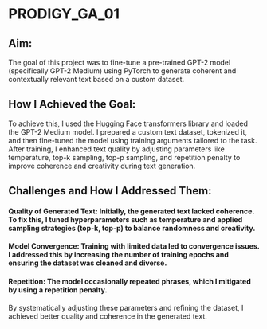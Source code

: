 # PRODIGY_GA_01
## Aim:
The goal of this project was to fine-tune a pre-trained GPT-2 model (specifically GPT-2 Medium) using PyTorch to generate coherent and contextually relevant text based on a custom dataset.

## How I Achieved the Goal:
To achieve this, I used the Hugging Face transformers library and loaded the GPT-2 Medium model. I prepared a custom text dataset, tokenized it, and then fine-tuned the model using training arguments tailored to the task. After training, I enhanced text quality by adjusting parameters like temperature, top-k sampling, top-p sampling, and repetition penalty to improve coherence and creativity during text generation.

## Challenges and How I Addressed Them:
#### Quality of Generated Text: Initially, the generated text lacked coherence. To fix this, I tuned hyperparameters such as temperature and applied sampling strategies (top-k, top-p) to balance randomness and creativity.
#### Model Convergence: Training with limited data led to convergence issues. I addressed this by increasing the number of training epochs and ensuring the dataset was cleaned and diverse.
#### Repetition: The model occasionally repeated phrases, which I mitigated by using a repetition penalty.
By systematically adjusting these parameters and refining the dataset, I achieved better quality and coherence in the generated text.
